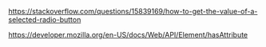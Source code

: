



https://stackoverflow.com/questions/15839169/how-to-get-the-value-of-a-selected-radio-button


https://developer.mozilla.org/en-US/docs/Web/API/Element/hasAttribute